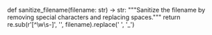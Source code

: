 def sanitize_filename(filename: str) -> str:
    """Sanitize the filename by removing special characters and replacing spaces."""
    return re.sub(r'[^\w\s-]', '', filename).replace(' ', '_')
